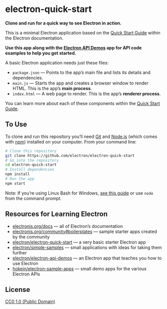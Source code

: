 # electron-quick-start

**Clone and run for a quick way to see Electron in action.**

This is a minimal Electron application based on the [Quick Start Guide](https://electronjs.org/docs/latest/tutorial/quick-start) within the Electron documentation.

**Use this app along with the [Electron API Demos](https://electronjs.org/#get-started) app for API code examples to help you get started.**

A basic Electron application needs just these files:

- `package.json` — Points to the app’s main file and lists its details and dependencies.
- `main.js` — Starts the app and creates a browser window to render HTML. This is the app’s **main process**.
- `index.html` — A web page to render. This is the app’s **renderer process**.

You can learn more about each of these components within the [Quick Start Guide](https://electronjs.org/docs/latest/tutorial/quick-start).

## To Use

To clone and run this repository you’ll need [Git](https://git-scm.com) and [Node.js](https://nodejs.org/en/download/) (which comes with [npm](http://npmjs.com)) installed on your computer. From your command line:

```bash
# Clone this repository
git clone https://github.com/electron/electron-quick-start
# Go into the repository
cd electron-quick-start
# Install dependencies
npm install
# Run the app
npm start
```

Note: If you’re using Linux Bash for Windows, [see this guide](https://www.howtogeek.com/261575/how-to-run-graphical-linux-desktop-applications-from-windows-10s-bash-shell/) or use `node` from the command prompt.

## Resources for Learning Electron

- [electronjs.org/docs](https://electronjs.org/docs) — all of Electron’s documentation
- [electronjs.org/community#boilerplates](https://electronjs.org/community#boilerplates) — sample starter apps created by the community
- [electron/electron-quick-start](https://github.com/electron/electron-quick-start) — a very basic starter Electron app
- [electron/simple-samples](https://github.com/electron/simple-samples) — small applications with ideas for taking them further
- [electron/electron-api-demos](https://github.com/electron/electron-api-demos) — an Electron app that teaches you how to use Electron
- [hokein/electron-sample-apps](https://github.com/hokein/electron-sample-apps) — small demo apps for the various Electron APIs

## License

[CC0 1.0 (Public Domain)](LICENSE.md)
